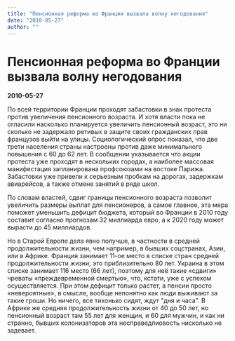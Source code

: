```yaml
---
title: "Пенсионная реформа во Франции вызвала волну негодования"
date: "2010-05-27"
author: ""
---
```


# Пенсионная реформа во Франции вызвала волну негодования

**2010-05-27** 

По всей территории Франции проходят забастовки в знак протеста против увеличения пенсионного возраста. И хотя власти пока не огласили насколько планируется увеличить пенсионный возраст, это ни сколько не задержало ретивых в защите своих гражданских прав французов выйти на улицы. Социологический опрос показал, что две трети населения страны настроены против даже минимального повышения с 60 до 62 лет. В сообщении указывается что акции протеста уже проходят в нескольких городах, а наиболее массовая манифестация запланирована профсоюзами на востоке Парижа. Забастовки уже привели к серьезным пробкам на дорогах, задержкам авиарейсов, а также отмене занятий в ряде школ.

По словам властей, сдвиг границы пенсионного возраста позволит увеличить размеры выплат для пенсионеров, а самое главное, эта мера поможет уменьшить дефицит бюджета, который во Франции в 2010 году составит согласно прогнозам 32 миллиарда евро, а к 2020 году может вырасти до 45 миллиардов.

Но в Старой Европе дела явно получше, в частности в средней продолжительности жизни, чем например, в бывших соцстранах, Азии, или в Африке. Франция занимает 11-ое место в списке стран средней продолжительности жизни, это приблизительно 80 лет. Украина в этом списке занимает 116 место (66 лет), поэтому для неё такие «сдвиги» чреваты «преждевременной смертью», что, кстати, уже с успехом осуществляется. При этом дефицит только растет, а пенсии просто «невероятные», в смысле, вообще непонятно как люди выживают за такие гроши. Но ничего, все тихонько сидят, ждут "дня и часа". В Африке же средняя продолжительность жизни от 40 до 50 лет, но пенсионный возраст там 55 лет для женщин, и 60 для мужчин, и как ни странно, бывших колонизаторов эта несправедлиовость нисколько не задевает.